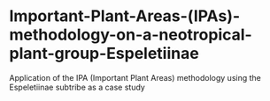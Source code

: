 # Important-Plant-Areas-(IPAs)-methodology-on-a-neotropical-plant-group-Espeletiinae
Application of the IPA (Important Plant Areas) methodology using the Espeletiinae subtribe as a case study
